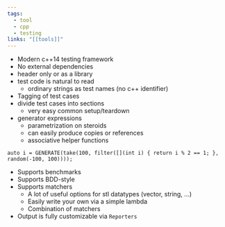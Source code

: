 ```yaml
---
tags:
  - tool
  - cpp
  - testing
links: "[[tools]]"
---
```


- Modern c++14 testing framework
- No external dependencies
- header only or as a library
- test code is natural to read
	- ordinary strings as test names (no c++ identifier)
- Tagging of test cases
- divide test cases into sections
	- very easy common setup/teardown
- generator expressions
	- parametrization on steroids
	- can easily produce copies or references
	- associative helper functions

```
auto i = GENERATE(take(100, filter([](int i) { return i % 2 == 1; }, random(-100, 100))));
```

- Supports benchmarks
- Supports BDD-style
- Supports matchers
	- A lot of useful options for stl datatypes (vector, string, ...)
	- Easily write your own via a simple lambda
	- Combination of matchers
- Output is fully customizable via `Reporters`
